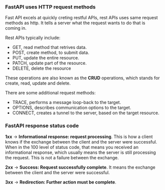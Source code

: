 
### FastAPI uses HTTP request methods

Fast API excels at quickly  creting  restful APIs, rest APIs uses  same request methods as http.
It tells a server what the request wants to do that is coming in.

Rest APIs typically include:
* GET, read method that retrives data.
* POST, create method, to submit data.
* PUT, update the entire resource.
* PATCH, update part of the resource.
* DELETE, delete the  resource

These operations are also known as the **CRUD** operations, which stands  for create, read, update and delete.

There are some additional request methods:
* TRACE, performs a message loop-back to the  target.
* OPTIONS, describes communication  options to the target.
* CONNECT, creates a tunnel to the server, based on the target resource.

### FastAPI response status code

**1xx** -> **Informational response: request processing**. This is how a client knows if the exchange between the client and the server were successful. When in the 100 level of status code, that means you received an  informational response, which usually means the  server is still processing the request. This is not a failure between the exchange.

**2xx** -> **Success: Request  successfully  complete**. It means the exchange between  the  client and the server were successful.

**3xx** -> **Redirection: Further action must be complete**. 

